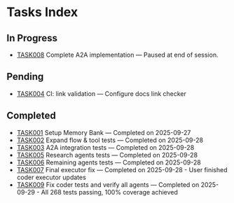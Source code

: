 # Tasks Index

## In Progress

- [TASK008](./TASK008-complete-a2a-implementation.md) Complete A2A implementation — Paused at end of session.

## Pending

- [TASK004](./TASK004-ci-link-validation.md) CI: link validation — Configure docs link checker

## Completed

- [TASK001](./TASK001-setup-memory-bank.md) Setup Memory Bank — Completed on 2025-09-27
- [TASK002](./TASK002-expand-tests.md) Expand flow & tool tests — Completed on 2025-09-28
- [TASK003](./TASK003-a2a-integration-tests.md) A2A integration tests — Completed on 2025-09-28
- [TASK005](./TASK005-research-agents-tests.md) Research agents tests — Completed on 2025-09-28
- [TASK006](./TASK006-remaining-agents-tests.md) Remaining agents tests — Completed on 2025-09-28
- [TASK007](./TASK007-final-executor-fix.md) Final executor fix — Completed on 2025-09-28 - User finished coder executor updates
- [TASK009](./TASK009-coder-and-agents-tests.md) Fix coder tests and verify all agents — Completed on 2025-09-29 - All 268 tests passing, 100% coverage achieved
